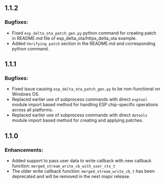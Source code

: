 ## 1.1.2

### Bugfixes:
- Fixed `esp_delta_ota_patch_gen.py` python command for creating patch in README.md file of esp_delta_ota/https_delta_ota example.
- Added `Verifying patch` section in the README.md and corresponding python command.

## 1.1.1

### Bugfixes:
- Fixed issue causing `esp_delta_ota_patch_gen.py` to be non-functional on Windows OS.
- Replaced earlier use of subprocess commands with direct `esptool` module import based method for handling ESP chip-specific operations across all platforms.
- Replaced earlier use of subprocess commands with direct `detools` module import based method for creating and applying patches.

## 1.1.0

### Enhancements:
- Added support to pass user data to write callback with new callback function: `merged_stream_write_cb_with_user_ctx_t`
- The older write callback function: `merged_stream_write_cb_t` has been deprecated and will be removed in the next major release.
